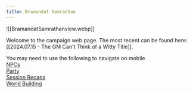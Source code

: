 ```yaml
---
title: Bramandat Samrathan
---
```


![[BramandatSamrathanview.webp]]

Welcome to the campaign web page.  The most recent can be found here: [[2024.07.15 - The GM Can't Think of a Witty Title]].

You may need to use the following to navigate on mobile  
[NPCs](https://bramandatsamrathan.pages.dev/NPCs/)  
[Party](https://bramandatsamrathan.pages.dev/Party/)  
[Session Recaps](https://bramandatsamrathan.pages.dev/Session-Recaps/)  
[World Building](https://bramandatsamrathan.pages.dev/World-Building/)  
